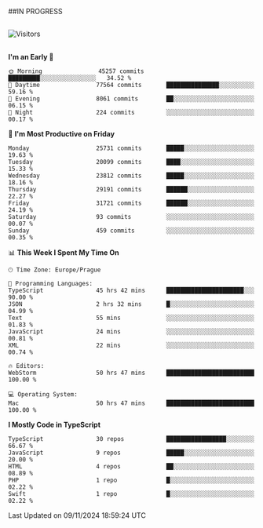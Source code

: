 ##IN PROGRESS
##
![Visitors](https://komarev.com/ghpvc/?username=petrbui&style=for-the-badge&label=Visitors+👀)



##
<!--
[![My GitHub stats](https://github-readme-stats.vercel.app/api?username=petrbui&theme=github_dark)](https://github.com/anuraghazra/github-readme-stats)

[![My wakatime stats](https://github-readme-stats.vercel.app/api/wakatime?username=petrbui&theme=github_dark)](https://github.com/anuraghazra/github-readme-stats)
-->
<!--START_SECTION:waka-->
**I'm an Early 🐤** 

```text
🌞 Morning                45257 commits       █████████░░░░░░░░░░░░░░░░   34.52 % 
🌆 Daytime                77564 commits       ███████████████░░░░░░░░░░   59.16 % 
🌃 Evening                8061 commits        ██░░░░░░░░░░░░░░░░░░░░░░░   06.15 % 
🌙 Night                  224 commits         ░░░░░░░░░░░░░░░░░░░░░░░░░   00.17 % 
```
📅 **I'm Most Productive on Friday** 

```text
Monday                   25731 commits       █████░░░░░░░░░░░░░░░░░░░░   19.63 % 
Tuesday                  20099 commits       ████░░░░░░░░░░░░░░░░░░░░░   15.33 % 
Wednesday                23812 commits       █████░░░░░░░░░░░░░░░░░░░░   18.16 % 
Thursday                 29191 commits       ██████░░░░░░░░░░░░░░░░░░░   22.27 % 
Friday                   31721 commits       ██████░░░░░░░░░░░░░░░░░░░   24.19 % 
Saturday                 93 commits          ░░░░░░░░░░░░░░░░░░░░░░░░░   00.07 % 
Sunday                   459 commits         ░░░░░░░░░░░░░░░░░░░░░░░░░   00.35 % 
```


📊 **This Week I Spent My Time On** 

```text
🕑︎ Time Zone: Europe/Prague

💬 Programming Languages: 
TypeScript               45 hrs 42 mins      ██████████████████████░░░   90.00 % 
JSON                     2 hrs 32 mins       █░░░░░░░░░░░░░░░░░░░░░░░░   04.99 % 
Text                     55 mins             ░░░░░░░░░░░░░░░░░░░░░░░░░   01.83 % 
JavaScript               24 mins             ░░░░░░░░░░░░░░░░░░░░░░░░░   00.81 % 
XML                      22 mins             ░░░░░░░░░░░░░░░░░░░░░░░░░   00.74 % 

🔥 Editors: 
WebStorm                 50 hrs 47 mins      █████████████████████████   100.00 % 

💻 Operating System: 
Mac                      50 hrs 47 mins      █████████████████████████   100.00 % 
```

**I Mostly Code in TypeScript** 

```text
TypeScript               30 repos            █████████████████░░░░░░░░   66.67 % 
JavaScript               9 repos             █████░░░░░░░░░░░░░░░░░░░░   20.00 % 
HTML                     4 repos             ██░░░░░░░░░░░░░░░░░░░░░░░   08.89 % 
PHP                      1 repo              █░░░░░░░░░░░░░░░░░░░░░░░░   02.22 % 
Swift                    1 repo              █░░░░░░░░░░░░░░░░░░░░░░░░   02.22 % 
```




 Last Updated on 09/11/2024 18:59:24 UTC
<!--END_SECTION:waka-->
